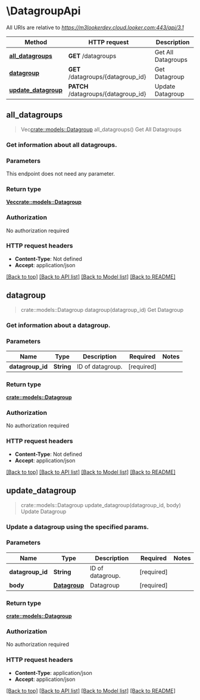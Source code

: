 # \DatagroupApi

All URIs are relative to *https://m3lookerdev.cloud.looker.com:443/api/3.1*

Method | HTTP request | Description
------------- | ------------- | -------------
[**all_datagroups**](DatagroupApi.md#all_datagroups) | **GET** /datagroups | Get All Datagroups
[**datagroup**](DatagroupApi.md#datagroup) | **GET** /datagroups/{datagroup_id} | Get Datagroup
[**update_datagroup**](DatagroupApi.md#update_datagroup) | **PATCH** /datagroups/{datagroup_id} | Update Datagroup



## all_datagroups

> Vec<crate::models::Datagroup> all_datagroups()
Get All Datagroups

### Get information about all datagroups. 

### Parameters

This endpoint does not need any parameter.

### Return type

[**Vec<crate::models::Datagroup>**](Datagroup.md)

### Authorization

No authorization required

### HTTP request headers

- **Content-Type**: Not defined
- **Accept**: application/json

[[Back to top]](#) [[Back to API list]](../README.md#documentation-for-api-endpoints) [[Back to Model list]](../README.md#documentation-for-models) [[Back to README]](../README.md)


## datagroup

> crate::models::Datagroup datagroup(datagroup_id)
Get Datagroup

### Get information about a datagroup. 

### Parameters


Name | Type | Description  | Required | Notes
------------- | ------------- | ------------- | ------------- | -------------
**datagroup_id** | **String** | ID of datagroup. | [required] |

### Return type

[**crate::models::Datagroup**](Datagroup.md)

### Authorization

No authorization required

### HTTP request headers

- **Content-Type**: Not defined
- **Accept**: application/json

[[Back to top]](#) [[Back to API list]](../README.md#documentation-for-api-endpoints) [[Back to Model list]](../README.md#documentation-for-models) [[Back to README]](../README.md)


## update_datagroup

> crate::models::Datagroup update_datagroup(datagroup_id, body)
Update Datagroup

### Update a datagroup using the specified params. 

### Parameters


Name | Type | Description  | Required | Notes
------------- | ------------- | ------------- | ------------- | -------------
**datagroup_id** | **String** | ID of datagroup. | [required] |
**body** | [**Datagroup**](Datagroup.md) | Datagroup | [required] |

### Return type

[**crate::models::Datagroup**](Datagroup.md)

### Authorization

No authorization required

### HTTP request headers

- **Content-Type**: application/json
- **Accept**: application/json

[[Back to top]](#) [[Back to API list]](../README.md#documentation-for-api-endpoints) [[Back to Model list]](../README.md#documentation-for-models) [[Back to README]](../README.md)

